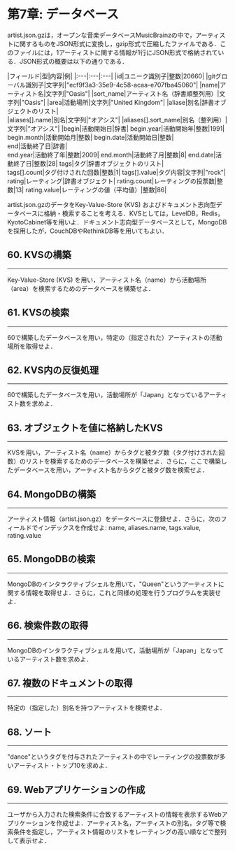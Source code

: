 第7章: データベース
===
artist.json.gzは，オープンな音楽データベースMusicBrainzの中で，アーティストに関するものをJSON形式に変換し，gzip形式で圧縮したファイルである．このファイルには，1アーティストに関する情報が1行にJSON形式で格納されている．JSON形式の概要は以下の通りである．

|フィールド|型|内容|例|
|:---|:---|:---|
|id|ユニーク識別子|整数|20660|
|gitグローバル識別子|文字列|"ecf9f3a3-35e9-4c58-acaa-e707fba45060"|
|name|アーティスト名|文字列|"Oasis"|
|sort_name|アーティスト名（辞書順整列用）|文字列|"Oasis"|
|area|活動場所|文字列|"United Kingdom"|
|aliase|別名|辞書オブジェクトのリスト|	
|aliases[].name|別名|文字列|"オアシス"|
|aliases[].sort_name|別名（整列用）|文字列|"オアシス"|
|begin|活動開始日|辞書|
begin.year|活動開始年|整数|1991|
begin.month|活動開始月|整数|
begin.date|活動開始日|整数|	
end|活動終了日|辞書|	
end.year|活動終了年|整数|2009|
end.month|活動終了月|整数|8|
end.date|活動終了日|整数|28|
tags|タグ|辞書オブジェクトのリスト|	
tags[].count|タグ付けされた回数|整数|1|
tags[].value|タグ内容|文字列|"rock"|
rating|レーティング|辞書オブジェクト|	
rating.count|レーティングの投票数|整数|13|
rating.value|レーティングの値（平均値）|整数|86|

artist.json.gzのデータをKey-Value-Store (KVS) およびドキュメント志向型データベースに格納・検索することを考える．KVSとしては，LevelDB，Redis，KyotoCabinet等を用いよ．ドキュメント志向型データベースとして，MongoDBを採用したが，CouchDBやRethinkDB等を用いてもよい．

## 60. KVSの構築
---
Key-Value-Store (KVS) を用い，アーティスト名（name）から活動場所（area）を検索するためのデータベースを構築せよ．

## 61. KVSの検索
---
60で構築したデータベースを用い，特定の（指定された）アーティストの活動場所を取得せよ．

## 62. KVS内の反復処理
---
60で構築したデータベースを用い，活動場所が「Japan」となっているアーティスト数を求めよ．

## 63. オブジェクトを値に格納したKVS
---
KVSを用い，アーティスト名（name）からタグと被タグ数（タグ付けされた回数）のリストを検索するためのデータベースを構築せよ．さらに，ここで構築したデータベースを用い，アーティスト名からタグと被タグ数を検索せよ．

## 64. MongoDBの構築
---
アーティスト情報（artist.json.gz）をデータベースに登録せよ．さらに，次のフィールドでインデックスを作成せよ: name, aliases.name, tags.value, rating.value

## 65. MongoDBの検索
---
MongoDBのインタラクティブシェルを用いて，"Queen"というアーティストに関する情報を取得せよ．さらに，これと同様の処理を行うプログラムを実装せよ．

## 66. 検索件数の取得
---
MongoDBのインタラクティブシェルを用いて，活動場所が「Japan」となっているアーティスト数を求めよ．

## 67. 複数のドキュメントの取得
---
特定の（指定した）別名を持つアーティストを検索せよ．

## 68. ソート
---
"dance"というタグを付与されたアーティストの中でレーティングの投票数が多いアーティスト・トップ10を求めよ．

## 69. Webアプリケーションの作成
---
ユーザから入力された検索条件に合致するアーティストの情報を表示するWebアプリケーションを作成せよ．アーティスト名，アーティストの別名，タグ等で検索条件を指定し，アーティスト情報のリストをレーティングの高い順などで整列して表示せよ．
